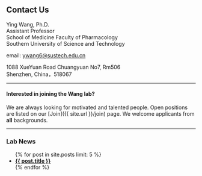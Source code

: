 
## Contact Us

Ying Wang, Ph.D.  
Assistant Professor  
School of Medicine 
Faculty of Pharmacology  
Southern University of Science and Technology 

email: ywang6@sustech.edu.cn


1088 XueYuan Road 
Chuangyuan No7, Rm506    
Shenzhen, China，518067   

---

#### Interested in joining the Wang lab? 
 We are always looking for motivated and talented people. 
 Open positions are listed on our [Join]({{ site.url }}/join) page.
 We welcome applicants from <b>all</b> backgrounds.


---

<h3> Lab News </h3>
<ul>
  {% for post in site.posts limit: 5 %}
    <li><a href="{{ post.url }}"><b>{{ post.title }}</b></a></li>
  {% endfor %}
</ul>
